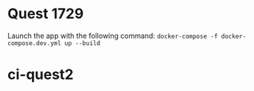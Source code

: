 # Quest 1729

Launch the app with the following command: `docker-compose -f docker-compose.dev.yml up --build`
# ci-quest2
